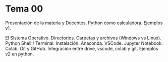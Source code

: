 # Tema 00

Presentación de la materia y Docentes. Python como calculadora. Ejemplos v1.

El Sistema Operativo. Directorios. Carpetas y archivos (Windows vs Linux). Python Shell / Terminal. Instalación. Anaconda. VSCode. Jupyter Notebook. Colab. Git y GitHub. Integración entre drive, vscode, colab y git. Ejemplos v2 en python. 
